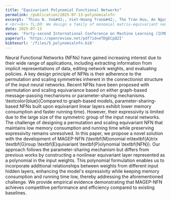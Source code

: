 ```yaml
---
title: "Equivariant Polynomial Functional Networks"
permalink: /publication/2025-07-13-polynomialnfn
excerpt: 'Thieu N. Vo&#42;, Viet-Hoang Tran&#42;, Tho Tran Huu, An Nguyen The, Thanh Tran, Minh-Khoi Nguyen-Nhat, <strong>Duy-Tung Pham</strong>, Tan Minh Nguyen.'
# <br><br> TL;DR: We design a family of monomial matrix-equivariant neural functional networks based on a parameter-sharing mechanism that achieves lower memory consumption and running time while preserving expressivity.'
date: 2025-07-13
venue: 'Forty-second International Conference on Machine Learning (ICML)'
paperurl: 'https://openreview.net/pdf?id=eTDgECpQ2I'
bibtexurl: '/files/5_polynomialnfn.bib'
---
```

Neural Functional Networks (NFNs) have gained increasing interest due to their wide range of applications, including extracting information from implicit representations of data, editing network weights, and evaluating policies. A key design principle of NFNs is their adherence to the permutation and scaling symmetries inherent in the connectionist structure of the input neural networks.  Recent NFNs have been proposed with permutation and scaling equivariance based on either graph-based message-passing mechanisms or parameter-sharing mechanisms. \textcolor{blue}{Compared to graph-based models, parameter-sharing-based NFNs built upon equivariant linear layers exhibit lower memory consumption and faster running time}. However, their expressivity is limited due to the large size of the symmetric group of the input neural networks. The challenge of designing a permutation and scaling equivariant NFN that maintains low memory consumption and running time while preserving expressivity remains unresolved. In this paper, we propose a novel solution with the development of MAGEP-NFN (\textbf{M}onomial m\textbf{A}trix \textbf{G}roup \textbf{E}quivariant \textbf{P}olynomial \textbf{NFN}). Our approach follows the parameter-sharing mechanism but differs from previous works by constructing a nonlinear equivariant layer represented as a polynomial in the input weights. This polynomial formulation enables us to incorporate additional relationships between weights from different input hidden layers, enhancing the model's expressivity while keeping memory consumption and running time low, thereby addressing the aforementioned challenge. We provide empirical evidence demonstrating that MAGEP-NFN achieves competitive performance and efficiency compared to existing baselines.
